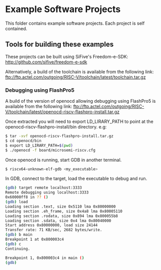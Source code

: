 Example Software Projects
=========================

This folder contains example software projects. Each project is self contained.

Tools for building these examples
---------------------------------

These projects can be built using SiFive's Freedom-e-SDK:  http://github.com/sifive/freedom-e-sdk

Alternatively, a build of the toolchain is available from the following link: ftp://ftp.actel.com/outgoing/RISC-V/toolchain/latest/toolchain.tar.gz

### Debugging using FlashPro5
A build of the version of openocd allowing debugging using FlashPro5 is available from the following link: ftp://ftp.actel.com/outgoing/RISC-V/toolchain/latest/openocd-riscv-flashpro-install.tar.gz

Once extracted you will need to export LD_LIRARY_PATH to point at the openocd-riscv-flashpro-install/bin directory. e.g:
```sh
$ tar -xvf openocd-riscv-flashpro-install.tar.gz
$ cd openocd/bin
$ export LD_LIRARY_PATH=$(pwd)
$ ./openocd -f board/microsemi-riscv.cfg
```

Once openocd is running, start GDB in another terminal.
```sh
$ riscv64-unknown-elf-gdb <my_executable>
```

In GDB, connect to the target, load the executable to debug and run.
```sh
(gdb) target remote localhost:3333
Remote debugging using localhost:3333
0x60000ff8 in ?? ()
(gdb) load
Loading section .text, size 0x5110 lma 0x80000000
Loading section .eh_frame, size 0x4a8 lma 0x80005110
Loading section .rodata, size 0x894 lma 0x800055b8
Loading section .sdata, size 0x4 lma 0x80040000
Start address 0x80000000, load size 24144
Transfer rate: 71 KB/sec, 2682 bytes/write.
(gdb) b main
Breakpoint 1 at 0x800003c4
(gdb) c
Continuing.

Breakpoint 1, 0x800003c4 in main ()
(gdb) 
```
